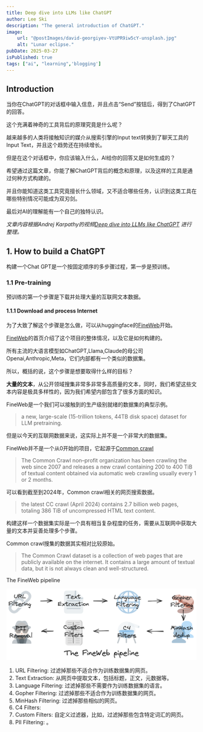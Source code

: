 ```yaml
---
title: Deep dive into LLMs like ChatGPT
author: Lee Ski
description: "The general introduction of ChatGPT."
image:
    url: "@postImages/david-georgiyev-VtUPR9iw5cY-unsplash.jpg"
    alt: "Lunar eclipse."
pubDate: 2025-03-27
isPublished: true
tags: ["ai", "learning",'blogging']
---
```


## Introduction

当你在ChatGPT的对话框中输入信息，并且点击“Send”按钮后，得到了ChatGPT的回答。

这个充满着神奇的工具背后的原理究竟是什么呢？

越来越多的人类将接触知识的媒介从搜索引擎的Input text转换到了聊天工具的Input Text，并且这个趋势还在持续增长。

但是在这个对话框中，你应该输入什么，AI给你的回答又是如何生成的？

希望通过这篇文章，你能了解ChatGPT背后的概念和原理，以及这样的工具是通过何种方式构建的。

并且你能知道这类工具究竟擅长什么领域，又不适合哪些任务，认识到这类工具在哪些特别情况可能成为双刃剑。

最后对AI的理解能有一个自己的独特认识。

*文章内容根据Andrej Karpathy的视频[Deep dive into LLMs like ChatGPT](https://www.youtube.com/watch?v=7xTGNNLPyMI) 进行整理。*

## 1. How to build a ChatGPT

构建一个Chat GPT是一个按固定顺序的多步骤过程，第一步是预训练。

### 1.1 Pre-training

预训练的第一个步骤是下载并处理大量的互联网文本数据。

#### 1.1.1 Download and process Internet

为了大致了解这个步骤是怎么做，可以从huggingface的[FineWeb](https://huggingface.co/spaces/HuggingFaceFW/blogpost-fineweb-v1)开始。

[FineWeb](https://huggingface.co/spaces/HuggingFaceFW/blogpost-fineweb-v1)的首页介绍了这个项目的整体情况，以及它是如何构建的。

所有主流的大语言模型如ChatGPT,Llama,Claude的母公司Openai,Anthropic,Meta，它们内部都有一个类似的数据集。

所以，概括的说，这个步骤是想要取得什么样的目标？

**大量的文本**，从公开领域搜集非常多非常多高质量的文本，同时，我们希望这些文本内容是极具多样性的，因为我们希望内部包含了很多方面的知识。

FineWeb是一个我们可以接触到的生产级别就绪的数据集的典型示例。

> a new, large-scale (15-trillion tokens, 44TB disk space) dataset for LLM pretraining.

但是以今天的互联网数据来说，这实际上并不是一个非常大的数据集。

FineWeb并不是一个从0开始的项目，它起源于[Common crawl](https://commoncrawl.org/)

> The Common Crawl non–profit organization has been crawling the web since 2007 and releases a new crawl containing 200 to 400 TiB of textual content obtained via automatic web crawling usually every 1 or 2 months.

可以看到截至到2024年，Common crawl相关的网页搜索数据。

> the latest CC crawl (April 2024) contains 2.7 billion web pages, totaling 386 TiB of uncompressed HTML text content.

构建这样一个数据集实际是一个具有相当复杂程度的任务，需要从互联网中获取大量的文本并妥善处理多个步骤。

Common crawl搜集的数据其实相对比较原始。

> The Common Crawl dataset is a collection of web pages that are publicly available on the internet. It contains a large amount of textual data, but it is not always clean and well-structured.

The FineWeb pipeline

![The FineWeb pipeline](../assets/images/posts/used/ai/fineweb-recipe.png)

1. URL Filtering: 过滤掉那些不适合作为训练数据集的网页。
2. Text Extraction: 从网页中提取文本，包括标题，正文，元数据等。
3. Language Filtering: 过滤掉那些不需要作为训练数据集的语言。
4. Gopher Filtering: 过滤掉那些不适合作为训练数据集的网页。
5. MinHash Filtering: 过滤掉那些相似的网页。
6. C4 Filters:
7. Custom Filters: 自定义过滤器，比如，过滤掉那些包含特定词汇的网页。
8. PⅡ Filtering: 。


